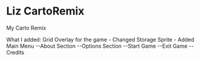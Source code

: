 # Liz CartoRemix
 My Carto Remix

What I added:
Grid Overlay for the game - Changed Storage Sprite - Added Main Menu --About Section --Options Section --Start Game --Exit Game --Credits
